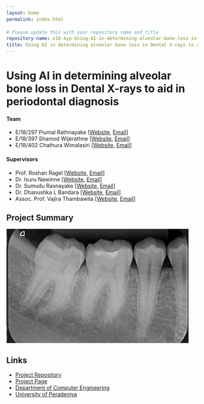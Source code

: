 ```yaml
---
layout: home
permalink: index.html

# Please update this with your repository name and title
repository-name: e18-4yp-Using-AI-in-determining-alveolar-bone-loss-in-Dental-X-rays-to-aid-in-periodontal-diagnosis
title: Using AI in determining alveolar bone loss in Dental X-rays to aid in periodontal diagnosis
---
```


[comment]: # "This is the standard layout for the project, but you can clean this and use your own template"

# Using AI in determining alveolar bone loss in Dental X-rays to aid in periodontal diagnosis


#### Team

- E/18/297 Piumal Rathnayake [[Website](https://people.ce.pdn.ac.lk/students/e18/297), [Email](mailto:e18297@eng.pdn.ac.lk)]
- E/18/397 Shamod Wijerathne [[Website](https://people.ce.pdn.ac.lk/students/e18/397), [Email](mailto:e18397@eng.pdn.ac.lk)]
- E/18/402 Chathura Wimalasiri [[Website](https://people.ce.pdn.ac.lk/students/e18/402), [Email](mailto:e18402@eng.pdn.ac.lk)]

#### Supervisors

- Prof. Roshan Ragel [[Website](https://people.ce.pdn.ac.lk/staff/academic/roshan-ragel), [Email](mailto:roshanr@eng.pdn.ac.lk)]
- Dr. Isuru Nawinne [[Website](https://people.ce.pdn.ac.lk/staff/academic/isuru-nawinne/), [Email](mailto:isurunawinne@eng.pdn.ac.lk)]
- Dr. Sumudu Rasnayake [[Website](https://dental.pdn.ac.lk/Prosthetic/Dr.sumudu.php), [Email](mailto:srasnayaka@dental.pdn.ac.lk)]
- Dr. Dhanushka L Bandara [[Website](https://dental.pdn.ac.lk/Oral%20Medicine/Dr.Lewkebandara.php), [Email](mailto:dhanulb@dental.pdn.ac.lk)]
- Assoc. Prof. Vajira Thambawita [[Website](https://www.simula.no/people/vajira/), [Email](mailto:vajira@simula.no)] 

## Project Summary

![Intraoral Periapical Radiograph (IOPA)](./images/IOPA.jpg) 
## Links

[//]: # ( NOTE: EDIT THIS LINKS WITH YOUR REPO DETAILS )

- [Project Repository](https://github.com/cepdnaclk/e18-4yp-Using-AI-in-determining-alveolar-bone-loss-in-Dental-X-rays-to-aid-in-periodontal-diagnosis)
- [Project Page](https://cepdnaclk.github.io/e18-4yp-Using-AI-in-determining-alveolar-bone-loss-in-Dental-X-rays-to-aid-in-periodontal-diagnosis)
- [Department of Computer Engineering](http://www.ce.pdn.ac.lk/)
- [University of Peradeniya](https://eng.pdn.ac.lk/)

[//]: # "Please refer this to learn more about Markdown syntax"
[//]: # "https://github.com/adam-p/markdown-here/wiki/Markdown-Cheatsheet"
